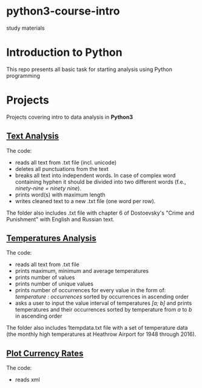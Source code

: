 # python3-course-intro
study materials

# Introduction to Python

This repo presents all basic task for starting analysis using Python programming

# Projects

Projects covering intro to data analysis in **Python3**

## [Text Analysis](https://github.com/LSIND/intro-to-python3-analysis/tree/master/TextAnalysis)

The code:
 - reads all text from .txt file (incl. unicode) 
 - deletes all punctuations from the text
 - breaks all text into independent words. In case of complex word containing hyphen it should be divided into two different words (f.e., *ninety-nine = ninety nine*).
 - prints word(s) with maximum length
 - writes cleaned text to a new .txt file (one word per row).

The folder also includes .txt file with chapter 6 of Dostoevsky's "Crime and Punishment" with English and Russian text.

## [Temperatures Analysis](https://github.com/LSIND/intro-to-python3-analysis/tree/master/TemperaturesAnalysis)

The code:
 - reads all text from .txt file
 - prints maximum, minimum and average temperatures
 - prints number of values
 - prints number of unique values
 - prints number of occurrences for every value in the form of: *temperature : occurrences* sorted by occurrences in ascending order
 - asks a user to input the value interval of temperatures *[a; b]* and prints temperatures and their occurrences sorted by temperature from *a* to *b* in ascending order

The folder also includes 1tempdata.txt file with a set of temperature data (the monthly high temperatures at Heathrow Airport for 1948 through 2016).

## [Plot Currency Rates](https://github.com/LSIND/intro-to-python3-analysis/tree/master/PlotCurrencyRates "PlotCurrencyRates")
The code:
 - reads xml
